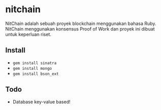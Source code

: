# nitchain
NitChain adalah sebuah proyek blockchain menggunakan bahasa Ruby. NitChain menggunakan konsensus Proof of Work dan proyek ini dibuat untuk keperluan riset. 

## Install 
* `gem install sinatra`
* `gem install mongo` 
* `gem install bson_ext`

## Todo
* Database key-value based!

